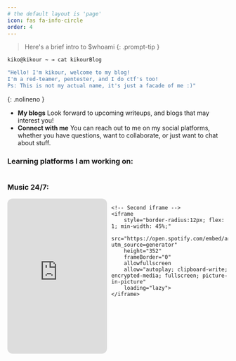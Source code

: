 ```yaml
---
# the default layout is 'page'
icon: fas fa-info-circle
order: 4
---
```


> Here's a brief intro to $whoami 
{: .prompt-tip }
```bash
kiko@kikour ~ → cat kikourBlog

"Hello! I'm kikour, welcome to my blog!
I'm a red-teamer, pentester, and I do ctf's too!
Ps: This is not my actual name, it's just a facade of me :)"
```
{: .nolineno }

- **My blogs** Look forward to upcoming writeups, and blogs that may interest you! 
- **Connect with me** You can reach out to me on my social platforms, whether you have questions, want to collaborate, or just want to chat about stuff.

<h3>Learning platforms I am working on:</h3>
<div style="text-align: center; display: flex; align-items: center;">
    <div style="display: inline-block; margin: 0 20px; vertical-align: middle;">
         <script src="https://tryhackme.com/badge/2882328"></script>
    </div>
    <div style="display: inline-block; margin: 0 20px; vertical-align: middle;">
        <script src="https://www.hackthebox.eu/badge/1697674"></script>
    </div>
</div>

<h3>Music 24/7:</h3>

<!-- Container for the iframes -->
<div style="display: flex; justify-content: space-between; gap: 10px;">
    <!-- First iframe -->
    <iframe 
        style="border-radius:12px; flex: 1; min-width: 45%;" 
        src="https://open.spotify.com/embed/artist/0TPJftDr4skvIiGKtQuZFq?utm_source=generator" 
        height="352" 
        frameBorder="0" 
        allowfullscreen 
        allow="autoplay; clipboard-write; encrypted-media; fullscreen; picture-in-picture" 
        loading="lazy">
    </iframe>

    <!-- Second iframe -->
    <iframe 
        style="border-radius:12px; flex: 1; min-width: 45%;" 
        src="https://open.spotify.com/embed/artist/1QAJqy2dA3ihHBFIHRphZj?utm_source=generator" 
        height="352" 
        frameBorder="0" 
        allowfullscreen 
        allow="autoplay; clipboard-write; encrypted-media; fullscreen; picture-in-picture" 
        loading="lazy">
    </iframe>
</div>
